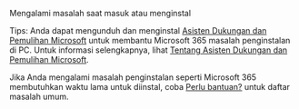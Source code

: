 Mengalami masalah saat masuk atau menginstal 

Tips: Anda dapat mengunduh dan menginstal [Asisten Dukungan dan Pemulihan Microsoft](https://aka.ms/SaRA_OfficeSetup) untuk membantu Microsoft 365 masalah penginstalan di PC. Untuk informasi selengkapnya, lihat [Tentang Asisten Dukungan dan Pemulihan Microsoft](https://support.microsoft.com/id-id/office/tentang-asisten-dukungan-dan-pemulihan-microsoft-e90bb691-c2a7-4697-a94f-88836856c72f).

Jika Anda mengalami masalah penginstalan seperti Microsoft 365 membutuhkan waktu lama untuk diinstal, coba [Perlu bantuan?](https://support.microsoft.com/id-id/office/mengunduh-dan-menginstal-atau-menginstal-ulang-microsoft-365-atau-office-2021-di-pc-atau-mac-4414eaaf-0478-48be-9c42-23adc4716658#installsteps=need_help) untuk daftar masalah umum.
